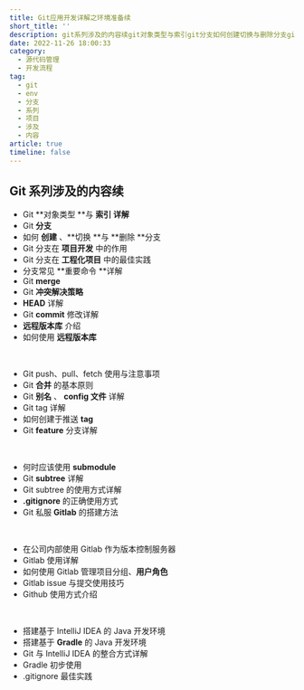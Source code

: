 ```yaml
---
title: Git应用开发详解之环境准备续
short_title: ''
description: git系列涉及的内容续git对象类型与索引git分支如何创建切换与删除分支git分支在项目开发中的作用git分支在工程化项目中的最佳实践分支常见重要命令详解
date: 2022-11-26 18:00:33
category:
  - 源代码管理
  - 开发流程
tag:
  - git
  - env
  - 分支
  - 系列
  - 项目
  - 涉及
  - 内容
article: true
timeline: false
---
```

## Git 系列涉及的内容续

* Git **对象类型 ​**与 **索引 详解**
* Git **分支**
* 如何 **创建** 、**切换 ​**与 **删除 ​**分支
* Git 分支在 **项目开发** 中的作用
* Git 分支在 **工程化项目** 中的最佳实践
* 分支常见 **重要命令 ​**详解
* Git **merge**
* Git **冲突解决策略**
* **HEAD** 详解
* Git **commit** 修改详解
* **远程版本库** 介绍
* 如何使用 **远程版本库**

‍

* Git push、pull、fetch 使用与注意事项
* Git **合并** 的基本原则
* Git **别名** 、 **config 文件** 详解
* Git tag 详解
* 如何创建于推送 **tag**
* Git **feature** 分支详解

‍

* 何时应该使用 **submodule**
* Git **subtree** 详解
* Git subtree 的使用方式详解
* **.gitignore** 的正确使用方式
* Git 私服 **Gitlab** 的搭建方法

‍

* 在公司内部使用 Gitlab 作为版本控制服务器
* Gitlab 使用详解
* 如何使用 Gitlab 管理项目分组、**用户角色**
* Gitlab issue 与提交使用技巧
* Github 使用方式介绍

‍

* 搭建基于 IntelliJ IDEA 的 Java 开发环境
* 搭建基于 **Gradle** 的 Java 开发环境
* Git 与 IntelliJ IDEA 的整合方式详解
* Gradle 初步使用
* .gitignore 最佳实践